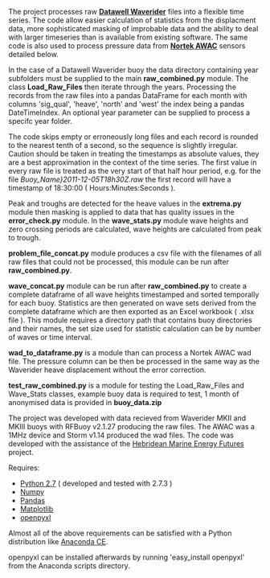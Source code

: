 The project processes raw **[Datawell Waverider](http://www.datawell.nl)** 
files into a flexible time series. The code allow easier calculation of 
statistics from the displacment data, more sophisticated masking of improbable
data and the ability to deal with larger timeseries than is available from 
existing software. The same code is also used to process pressure data from 
**[Nortek AWAC](http://www.nortek-as.com/en/products/wave-systems/awac)** 
sensors detailed below.

In the case of a Datawell Waverider buoy the data directory containing year 
subfolders must be supplied to the main **raw_combined.py** module. The class 
**Load\_Raw\_Files** then iterate through the years. Processing the records 
from the raw files into a pandas DataFrame for each month with columns 
'sig\_qual', 'heave', 'north' and 'west' the index being a pandas 
DateTimeIndex. An optional year parameter can be supplied to process a specifc
year folder.

The code skips empty or erroneously long files and each record is rounded to 
the nearest tenth of a second, so the sequence is slightly irregular. Caution 
should be taken in treating the timestamps as absolute values, they are a best 
approximation in the context of the time series. The first value in every raw 
file is treated as the very start of that half hour period, e.g. for the file 
*Buoy_Name}2011-12-05T18h30Z.raw*  the first record will have a timestamp of 
18:30:00 ( Hours:Minutes:Seconds ).  

Peak and troughs are detected for the heave values in the **extrema.py** module
then masking is applied to data that has quality issues in the 
**error_check.py** module. In the **wave\_stats.py** module wave heights and 
zero crossing periods are calculated, wave heights are calculated from peak to 
trough.

**problem\_file\_concat.py** module produces a csv file with the filenames of 
all raw files that could not be processed, this module can be run after 
**raw_combined.py**.

**wave\_concat.py** module can be run after **raw_combined.py** to create a 
complete dataframe of all wave heights timestamped and sorted temporally for 
each buoy. Statistics are then generated on wave sets derived from the complete
dataframe which are then exported as an Excel workbook ( .xlsx file ). This 
module requires a directory path that contains buoy directories and their 
names, the set size used for statistic calculation can be by number of waves or
time interval.

**wad\_to\_dataframe.py** is a module than can process a Nortek AWAC wad file. 
The pressure column can be then be processed in the same way as the Waverider 
heave displacement without the error correction.

**test\_raw\_combined.py** is a module for testing the Load\_Raw\_Files and 
Wave_Stats classes, example buoy data is required to test, 1 month of 
anonymised data is provided in **buoy\_data.zip**

The project was developed with data recieved from Waverider MKII and MKIII 
buoys with RFBuoy v2.1.27 producing the raw files. The AWAC was a 1MHz device
and Storm v1.14 produced the wad files. The code was developed with the 
assistance of the [Hebridean Marine Energy Futures](http://hebmarine.com) 
project.

Requires: 

- [Python 2.7](http://python.org/download/) ( developed and tested with 2.7.3 )
- [Numpy](http://numpy.scipy.org)
- [Pandas](http://pandas.pydata.org)
- [Matplotlib](http://matplotlib.org)
- [openpyxl](http://bitbucket.org/ericgazoni/openpyxl/src)

Almost all of the above requirements can be satisfied with a Python 
distribution like [Anaconda CE](http://continuum.io/downloads.html).

openpyxl can be installed afterwards by running 'easy_install openpyxl' from 
the Anaconda scripts directory.